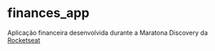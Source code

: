 # finances_app
 
 Aplicação financeira desenvolvida durante a Maratona Discovery da [Rocketseat](https://rocketseat.com.br/)
